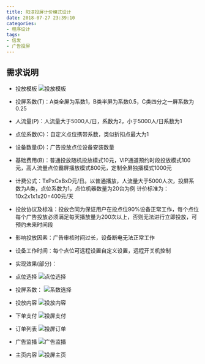 ```yaml
---
title: 阳淳投屏计价模式设计
date: 2018-07-27 23:39:10
categories: 
- 程序设计
tags:
- 信发
- 广告投屏
---
```



## 需求说明

*   投放模板
![投放模板](../../images/aihotel/toupingtemp.png)

*   投屏系数(T)：A类全屏为系数1，B类半屏为系数0.5，C类四分之一屏系数为0.25
*   人流量(P)：人流量大于5000人/日，系数为2，小于5000人/日系数为1
*   点位系数(C)：自定义点位携带系数，类似折扣点最大为1
*   设备数量(D)：广告投放点位设备安装数量
*   基础费用(B)：普通投放随机投放模式10元，VIP通道预约时段投放模式100元，高人流量点位霸屏播放模式800元，定制全屏独播模式1000元
*   计费公式：TxPxCxBxD元/日。以普通播放，人流量大于5000人次，投屏系数为A类，点位系数为1，点位机器数量为20台为例 计价标准为：10x2x1x1x20=400元/天
*   投放协议及标准：投放合同为保证用户在投点位90%设备正常工作，每个点位每个广告投放必须满足每天播放量为200次以上，否则无法进行立即投放，可预约未来时间段
*   影响投放因素：广告审核时间过长，设备断电无法正常工作
*   设备工作时间：每个点位可远程设置自定义设置，远程开关机控制

*   实现效果(部分)：
*   点位选择
![点位选择](../../images/aihotel/点位选择.png)
*   投屏系数：
![系数选择](../../images/aihotel/系数选择.png)
*   投放内容
![投放内容](../../images/aihotel/投放内容.png)
*   下单支付
![投屏支付](../../images/aihotel/投屏支付.png)
*   订单列表
![投屏订单](../../images/aihotel/投屏订单.png)
*   广告监播
![广告监播](../../images/aihotel/广告监播.png)
*   主页内容
![投屏主页](../../images/aihotel/投屏主页.png)
